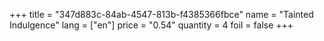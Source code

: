 +++
title = "347d883c-84ab-4547-813b-f4385366fbce"
name = "Tainted Indulgence"
lang = ["en"]
price = "0.54"
quantity = 4
foil = false
+++
